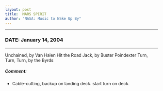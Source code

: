 ```yaml
---
layout: post
title:  MARS SPIRIT
author: "NASA: Music to Wake Up By"
---
```


----
### DATE: January 14, 2004
----
Unchained, by Van Halen
Hit the Road Jack, by Buster Poindexter
Turn, Turn, Turn, by the Byrds

##### Comment:
* Cable-cutting, backup on landing deck. start turn on deck.

